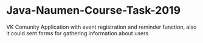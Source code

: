# Java-Naumen-Course-Task-2019
VK Comunity Application with event registration and reminder function, also it could sent forms for gathering information about users
